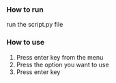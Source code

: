 ### How to run 

run the script.py file

### How to use

1. Press enter key from the menu 
2. Press the option you want to use
3. Press enter key
